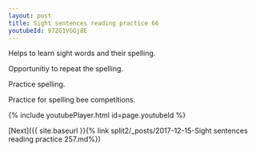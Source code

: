 ```yaml
---
layout: post
title: Sight sentences reading practice 66
youtubeId: 97ZG1VGGj8E
---
```

 
 
Helps to learn sight words and their spelling.

Opportunitiy to repeat the spelling. 

Practice spelling. 
 
Practice for spelling bee competitions. 
 
{% include youtubePlayer.html id=page.youtubeId %}
 
 

[Next]({{ site.baseurl }}{% link  split2/_posts/2017-12-15-Sight sentences reading practice 257.md%})
 
